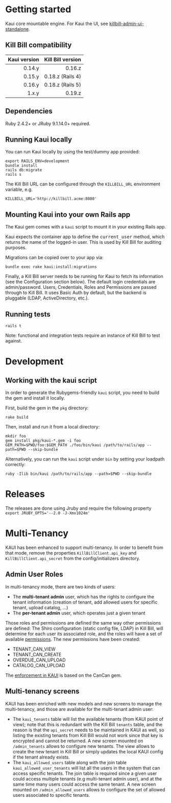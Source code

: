 Getting started
===============

Kaui core mountable engine. For Kaui the UI, see [killbill-admin-ui-standalone](https://github.com/killbill/killbill-admin-ui-standalone).

Kill Bill compatibility
-----------------------

| Kaui version | Kill Bill version |
| -----------: | ----------------: |
| 0.14.y       | 0.16.z            |
| 0.15.y       | 0.18.z (Rails 4)  |
| 0.16.y       | 0.18.z (Rails 5)  |
| 1.x.y        | 0.19.z            |

Dependencies
------------

Ruby 2.4.2+ or JRuby 9.1.14.0+ required.

Running Kaui locally
---------------------

You can run Kaui locally by using the test/dummy app provided:

```
export RAILS_ENV=development
bundle install
rails db:migrate
rails s
```

The Kill Bill URL can be configured through the `KILLBILL_URL` environment variable, e.g.

```
KILLBILL_URL='http://killbill.acme:8080'
```

Mounting Kaui into your own Rails app
-------------------------------------

The Kaui gem comes with a `kaui` script to mount it in your existing Rails app.

Kaui expects the container app to define the <tt>current_user</tt> method, which returns the
name of the logged-in user. This is used by Kill Bill for auditing purposes.

Migrations can be copied over to your app via:

```
bundle exec rake kaui:install:migrations
```

Finally, a Kill Bill server needs to be running for Kaui to fetch its information (see the Configuration section below).
The default login credentials are admin/password.  Users, Credentials, Roles and Permissions are
passed through to Kill Bill. It uses Basic Auth by default, but the backend is pluggable (LDAP,
ActiveDirectory, etc.).


Running tests
-------------

```
rails t
```

Note: functional and integration tests require an instance of Kill Bill to test against.

Development
===========

Working with the kaui script
----------------------------

In order to generate the Rubygems-friendly `kaui` script, you need to build the gem
and install it locally.

First, build the gem in the `pkg` directory:

    rake build

Then, install and run it from a local directory:

    mkdir foo
    gem install pkg/kaui-*.gem -i foo
    GEM_PATH=$PWD/foo:$GEM_PATH ./foo/bin/kaui /path/to/rails/app --path=$PWD --skip-bundle

Alternatively, you can run the `kaui` script under `bin` by setting your loadpath correctly:

    ruby -Ilib bin/kaui /path/to/rails/app --path=$PWD --skip-bundle

Releases
========

The releases are done using Jruby and require the following property `export JRUBY_OPTS='--2.0 -J-Xmx1024m'`

Multi-Tenancy
=============

KAUI has been enhanced to support multi-tenancy. In order to benefit from that mode, remove the properties `KillBillClient.api_key` and `KillBillClient.api_secret` from the config/initializers directory.

Admin User Roles
----------------

In multi-tenancy mode, there are two kinds of users:

* The **multi-tenant admin** user, which has the rights to configure the tenant information (creation of tenant, add allowed users for specific tenant, upload catalog, ...)
* The **per-tenant admin** user, which operates just a given tenant

Those roles and permissions are defined the same way other permissions are defined: The Shiro configuration (static config file, LDAP) in Kill Bill, will determine for each user its associated role, and the roles will have a set of available [permissions](https://github.com/killbill/killbill-api/blob/master/src/main/java/org/killbill/billing/security/Permission.java). The new permissions have been created:

* TENANT_CAN_VIEW
* TENANT_CAN_CREATE
* OVERDUE_CAN_UPLOAD
* CATALOG_CAN_UPLOAD

The [enforcement in KAUI](https://github.com/killbill/killbill-admin-ui/blob/master/app/models/kaui/ability.rb) is based on the CanCan gem.

Multi-tenancy screens
---------------------

KAUI has been enriched with new models and new screens to manage the multi-tenancy, and those are available for the multi-tenant admin user:

* The `kaui_tenants` table will list the available tenants (from KAUI point of view); note that this is redundant with the Kill Bill `tenants` table, and the reason is that the `api_secret` needs to be maintained in KAUI as well, so listing the existing tenants from Kill Bill would not work since that key is encrypted and cannot be returned. A new screen mounted on `/admin_tenants` allows to configure new tenants. The view allows to create the new tenant in Kill Bill or simply updates the local KAUI config if the tenant already exists.
* The `kaui_allowed_users` table along with the join table `kaui_allowed_user_tenants` will list all the users in the system that can access specific tenants. The join table is required since a given user could access multiple tenants (e.g multi-tenant admin user), and at the same time many users could access the same tenant. A new screen mounted on `/admin_allowed_users` allows to configure the set of allowed users associated to specific tenants.



